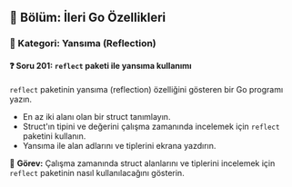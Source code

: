 ## 📘 Bölüm: İleri Go Özellikleri  
### 🔹 Kategori: Yansıma (Reflection)  
#### ❓ Soru 201: `reflect` paketi ile yansıma kullanımı

`reflect` paketinin yansıma (reflection) özelliğini gösteren bir Go programı yazın.

- En az iki alanı olan bir struct tanımlayın.
- Struct'ın tipini ve değerini çalışma zamanında incelemek için `reflect` paketini kullanın.
- Yansıma ile alan adlarını ve tiplerini ekrana yazdırın.

🔧 **Görev:** Çalışma zamanında struct alanlarını ve tiplerini incelemek için `reflect` paketinin nasıl kullanılacağını gösterin.
